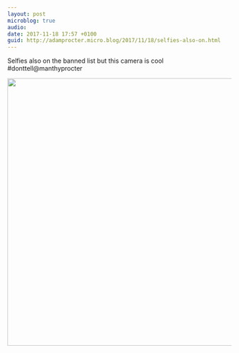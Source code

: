 ```yaml
---
layout: post
microblog: true
audio: 
date: 2017-11-18 17:57 +0100
guid: http://adamprocter.micro.blog/2017/11/18/selfies-also-on.html
---
```

Selfies also on the banned list but this camera is cool #donttell@manthyprocter

<img src="http://discursive.adamprocter.co.uk/uploads/2017/ff7e04aa6e.jpg" width="600" height="600" />
